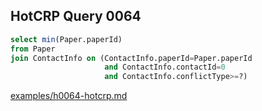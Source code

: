 
## HotCRP Query 0064
```sql
select min(Paper.paperId)
from Paper
join ContactInfo on (ContactInfo.paperId=Paper.paperId
                     and ContactInfo.contactId=0
                     and ContactInfo.conflictType>=?)
```
[examples/h0064-hotcrp.md](/examples/h0064-hotcrp.md)